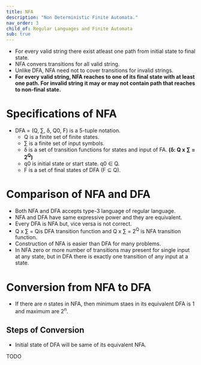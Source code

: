 ```yaml
---
title: NFA
description: "Non Deterministic Finite Automata."
nav_order: 3
child_of: Regular Languages and Finite Automata
sub: true
---
```


- For every valid string there exist atleast one path from initial state to final state.
- NFA convers transitions for all valid string.
- Unlike DFA, NFA need not to cover transitions for invalid strings.
- **For every valid string, NFA reaches to one of its final state with at least one path. For invalid string it may or may not contain path that reaches to non-final state.**

# Specifications of NFA

- DFA = (Q, ∑, δ, Q0, F) is a 5-tuple notation.
	- Q is a finite set of finite states.
	- ∑ is a finite set of input symbols.
	- δ is a set of transition functions for states and input of FA. **(δ: Q x ∑ = 2<sup>Q</sup>)**
	- q0 is initial state or start state. q0 ∈ Q.
	- F is a set of final states of DFA (F ⊆ Q).

# Comparison of NFA and DFA

- Both NFA and DFA accepts type-3 language of regular language.
- NFA and DFA have same expressive power and they are equivalent.
- Every DFA is NFA but, vice versa is not correct.
- Q x ∑ = Qis DFA transition function and Q x ∑ = 2<sup>Q</sup> is NFA transition function.
- Construction of NFA is easier than DFA for many problems.
- In NFA zero or more number of transitions may present for single input at any state, but in DFA there is exactly one transition of any input at a state.

# Conversion from NFA to DFA

- If there are *n* states in NFA, then minimum staes in its equivalent DFA is 1 and maximum are 2<sup>n</sup>.

## Steps of Conversion

- Initial state of DFA will be same of its equivalent NFA.

TODO